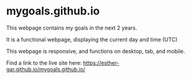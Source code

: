 # mygoals.github.io
This webpage contains my goals in the next 2 years.

It is a functional webpage, displaying the current day and time (UTC)

This webpage is responsive, and functions on desktop, tab, and mobile.

Find a link to the live site here: https://esther-gar.github.io/mygoals.github.io/
